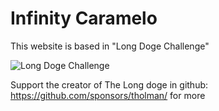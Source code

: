 # Infinity Caramelo

This website is based in "Long Doge Challenge"

![Long Doge Challenge](https://longdogechallenge.com/assets/share.png)

Support the creator of The Long doge in github: https://github.com/sponsors/tholman/ for more